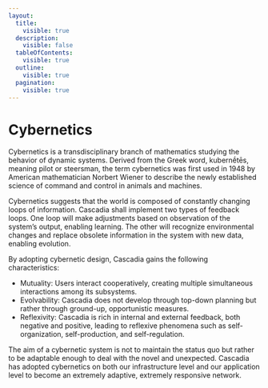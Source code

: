 ```yaml
---
layout:
  title:
    visible: true
  description:
    visible: false
  tableOfContents:
    visible: true
  outline:
    visible: true
  pagination:
    visible: true
---
```


# Cybernetics

Cybernetics is a transdisciplinary branch of mathematics studying the behavior of dynamic systems.  Derived from the Greek word, kubernḗtēs, meaning pilot or steersman, the term cybernetics was first used in 1948 by American mathematician Norbert Wiener to describe the newly established science of command and control in animals and machines.

Cybernetics suggests that the world is composed of constantly changing loops of information.  Cascadia shall implement two types of feedback loops.  One loop will make adjustments based on observation of the system’s output, enabling learning.  The other will recognize environmental changes and replace obsolete information in the system with new data, enabling evolution.

By adopting cybernetic design, Cascadia gains the following characteristics:

* Mutuality: Users interact cooperatively, creating multiple simultaneous interactions among its subsystems.
* Evolvability: Cascadia does not develop through top-down planning but rather through ground-up, opportunistic measures.
* Reflexivity: Cascadia is rich in internal and external feedback, both negative and positive, leading to reflexive phenomena such as self-organization, self-production, and self-regulation.

The aim of a cybernetic system is not to maintain the status quo but rather to be adaptable enough to deal with the novel and unexpected.  Cascadia has adopted cybernetics on both our infrastructure level and our application level to become an extremely adaptive, extremely responsive network.
